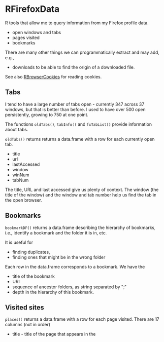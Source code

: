 # RFirefoxData

R tools that allow me to query information from my Firefox profile data.

+ open windows and tabs
+ pages visited
+ bookmarks

There are many other things we can programmatically extract and may add, e.g.,
+ downloads to be able to find the origin of a downloaded file.

See also [RBrowserCookies](https://github.com/duncantl/RBrowserCookies.git) for reading cookies.

## Tabs

I tend to have a large number of tabs open - currently 347 across 37 windows, but that is better
than before. I used to have over 500 open persistently, growing to 750 at one point.

The functions `oldTabs()`, `tabInfo()` and `fxTabList()` provide information 
about tabs.

`oldTabs()` returns returns a data.frame with a row for each currently open tab.

+ title
+ url
+ lastAccessed
+ window
+ winNum  
+ tabNum

The title, URL and last accessed give us plenty of context.
The window  (the title of the window) and the window and tab number help us find the tab in the open
browser.


## Bookmarks

`bookmarkDF()` returns a data.frame describing the hierarchy of bookmarks, i.e., 
identify a bookmark and the folder it is in, etc.

It is useful for 
+ finding duplicates, 
+ finding ones that might be in the wrong folder

Each row in the data.frame corresponds to a bookmark.
We have the
+ title of the bookmark
+ URI
+ sequence of ancestor folders, as string separated by ";"
+ depth in the hierarchy of this bookmark.


## Visited sites

`places()` returns a data.frame with a row for each page visited.
There are 17 columns (not in order)
+ title  - title of the page that appears in the <title>
+ description - possible longer of description of the page
+ url   - the page's URL
+ visit_count - how many times we visited this
+ last_visit_date - the date and time (POSIXct) that we visited this page
+ host
+ typed
+ id
+ rev_host
+ hidden
+ frecency
+ guid
+ foreign_count
+ url_hash
+ preview_image_url
+ origin_id


(`site_name` is all NAs, at least in my database.)
